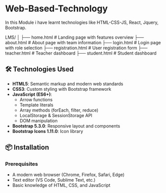 # Web-Based-Technology
In this Module i have learnt technologies like HTML-CSS-JS, React, Jquery, Bootstrap.

LMS/
│
├── home.html              # Landing page with features overview
├── about.html             # About page with team information
├── login.html             # Login page with role selection
├── registration.html      # User registration form
├── teacher.html           # Teacher dashboard
├── student.html           # Student dashboard


## 🛠️ Technologies Used

- **HTML5**: Semantic markup and modern web standards
- **CSS3**: Custom styling with Bootstrap framework
- **JavaScript (ES6+)**: 
  - Arrow functions
  - Template literals
  - Array methods (forEach, filter, reduce)
  - LocalStorage & SessionStorage API
  - DOM manipulation
- **Bootstrap 5.3.0**: Responsive layout and components
- **Bootstrap Icons 1.11.0**: Icon library

## 📦 Installation

### Prerequisites
- A modern web browser (Chrome, Firefox, Safari, Edge)
- Text editor (VS Code, Sublime Text, etc.)
- Basic knowledge of HTML, CSS, and JavaScript
